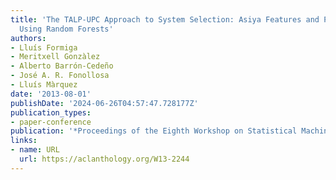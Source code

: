 ```yaml
---
title: 'The TALP-UPC Approach to System Selection: Asiya Features and Pairwise Classification
  Using Random Forests'
authors:
- Lluís Formiga
- Meritxell Gonzàlez
- Alberto Barrón-Cedeño
- José A. R. Fonollosa
- Lluís Màrquez
date: '2013-08-01'
publishDate: '2024-06-26T04:57:47.728177Z'
publication_types:
- paper-conference
publication: '*Proceedings of the Eighth Workshop on Statistical Machine Translation*'
links:
- name: URL
  url: https://aclanthology.org/W13-2244
---
```

